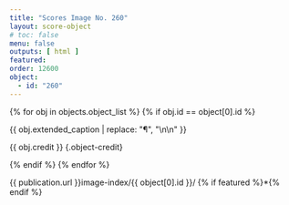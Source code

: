 ```yaml
---
title: "Scores Image No. 260"
layout: score-object
# toc: false
menu: false
outputs: [ html ]
featured: 
order: 12600
object:
  - id: "260"
---
```


{% for obj in objects.object_list %}
{% if obj.id == object[0].id %}

{{ obj.extended_caption | replace: "¶", "\n\n" }}

{{ obj.credit }} {.object-credit}

{% endif %}
{% endfor %}

<div class="object-credit object-url is-print-only">

{{ publication.url }}image-index/{{ object[0].id }}/ {% if featured %}*{% endif %}

</div>
